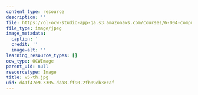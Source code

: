 ```yaml
---
content_type: resource
description: ''
file: https://ol-ocw-studio-app-qa.s3.amazonaws.com/courses/6-004-computation-structures-spring-2017/d41f47e93305daa8ff902fb09eb3ecaf_v5-th.jpg
file_type: image/jpeg
image_metadata:
  caption: ''
  credit: ''
  image-alt: ''
learning_resource_types: []
ocw_type: OCWImage
parent_uid: null
resourcetype: Image
title: v5-th.jpg
uid: d41f47e9-3305-daa8-ff90-2fb09eb3ecaf
---
```

